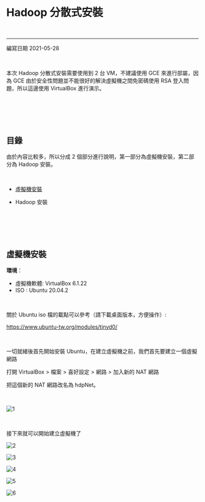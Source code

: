 # Hadoop 分散式安裝

<br>

---


編寫日期 2021-05-28

<br>

本次 Hadoop 分散式安裝需要使用到 2 台 VM，不建議使用 GCE 來進行部屬，因為 GCE 由於安全性問題並不能很好的解決虛擬機之間免密碼使用 RSA 登入問題，所以這邊使用 VirtualBox 進行演示。


<br>
<br>
<br>
<br>

## 目錄

由於內容比較多，所以分成 2 個部分進行說明，第一部分為虛擬機安裝，第二部分為 Hadoop 安裝。

<br>

* [虛擬機安裝](#vm_install)

* Hadoop 安裝

<br>
<br>
<br>
<br>

## 虛擬機安裝 <a name="vm_install"></a>

__環境__：

* 虛擬機軟體: VirtualBox 6.1.22
* ISO : Ubuntu 20.04.2

<br>

關於 Ubuntu iso 檔的載點可以參考（請下載桌面版本，方便操作）:

https://www.ubuntu-tw.org/modules/tinyd0/


<br>

一切就緒後首先開始安裝 Ubuntu，在建立虛擬機之前，我們首先要建立一個虛擬網路

打開 VirtualBox > 檔案 > 喜好設定 > 網路 > 加入新的 NAT 網路

把這個新的 NAT 網路改名為 hdpNet。

<br>

![1](imgs/1.jpg)

<br>

接下來就可以開始建立虛擬機了

![2](imgs/2.jpg)

![3](imgs/3.jpg)

![4](imgs/4.jpg)

![5](imgs/5.jpg)

![6](imgs/6.jpg)